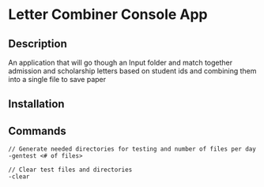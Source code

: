 # Letter Combiner Console App

## Description

An application that will go though an Input folder and match together admission and scholarship letters based on student ids and combining them into a single file to save paper

## Installation

## Commands
```
// Generate needed directories for testing and number of files per day
-gentest <# of files>

// Clear test files and directories
-clear
```